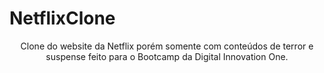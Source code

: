 # NetflixClone

<p align="center">Clone do website da Netflix porém somente com conteúdos de terror e suspense feito para o Bootcamp da Digital Innovation One.</p>
